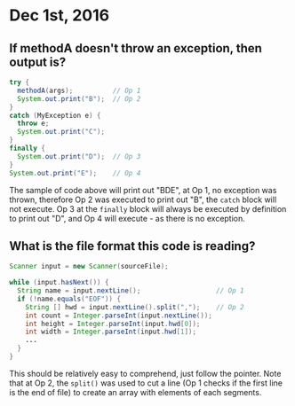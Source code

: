 Dec 1st, 2016
=============

If methodA doesn't throw an exception, then output is?
------------------------------------------------------

```java
try {
  methodA(args);          // Op 1
  System.out.print("B");  // Op 2
}
catch (MyException e) {
  throw e;
  System.out.print("C");
}
finally {
  System.out.print("D");  // Op 3
}
System.out.print("E");    // Op 4
```

The sample of code above will print out "BDE", at Op 1, no exception was thrown, therefore Op 2 was executed to print out "B", the `catch` block will not execute. Op 3 at the `finally` block will always be executed by definition to print out "D", and Op 4 will execute - as there is no exception.

What is the file format this code is reading?
---------------------------------------------

```java
Scanner input = new Scanner(sourceFile);

while (input.hasNext()) {
  String name = input.nextLine();                   // Op 1
  if (!name.equals("EOF")) {
    String [] hwd = input.nextLine().split(",");    // Op 2
    int count = Integer.parseInt(input.nextLine());
    int height = Integer.parseInt(input.hwd[0]);
    int width = Integer.parseInt(input.hwd[1]);
    ...
  }
}
```

This should be relatively easy to comprehend, just follow the pointer. Note that at Op 2, the `split()` was used to cut a line (Op 1 checks if the first line is the end of file) to create an array with elements of each segments.
